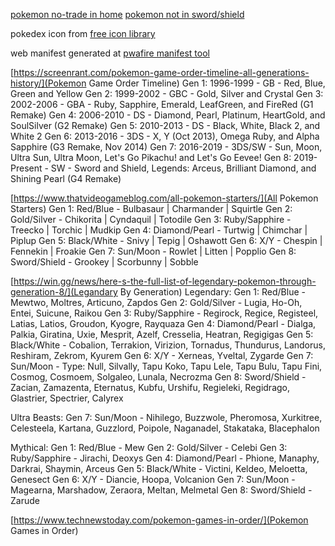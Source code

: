 
[pokemon no-trade in home](https://attackofthefanboy.com/guides/pokemon-home-which-special-pokemon-cant-be-traded/)
[pokemon not in sword/shield](https://pokemondb.net/sword-shield/unobtainable)

pokedex icon from [free icon library](https://icon-library.com/icon/pokedex-icon-14.html) 

web manifest generated at [pwafire manifest tool](https://pwafire.org/developer/tools/get-manifest/)


[https://screenrant.com/pokemon-game-order-timeline-all-generations-history/](Pokemon Game Order Timeline)
Gen 1: 1996-1999    - GB     - Red, Blue, Green and Yellow
Gen 2: 1999-2002    - GBC    - Gold, Silver and Crystal
Gen 3: 2002-2006    - GBA    - Ruby, Sapphire, Emerald, LeafGreen, and FireRed (G1 Remake)
Gen 4: 2006-2010    - DS     - Diamond, Pearl, Platinum, HeartGold, and SoulSilver (G2 Remake)
Gen 5: 2010-2013    - DS     - Black, White, Black 2, and White 2
Gen 6: 2013-2016    - 3DS    - X, Y (Oct 2013), Omega Ruby, and Alpha Sapphire (G3 Remake, Nov 2014)
Gen 7: 2016-2019    - 3DS/SW - Sun, Moon, Ultra Sun, Ultra Moon, Let's Go Pikachu! and Let's Go Eevee!
Gen 8: 2019-Present - SW     - Sword and Shield, Legends: Arceus, Brilliant Diamond, and Shining Pearl (G4 Remake)

[https://www.thatvideogameblog.com/all-pokemon-starters/](All Pokemon Starters)
Gen 1: Red/Blue       - Bulbasaur | Charmander | Squirtle
Gen 2: Gold/Silver    - Chikorita | Cyndaquil  | Totodile
Gen 3: Ruby/Sapphire  - Treecko   | Torchic    | Mudkip
Gen 4: Diamond/Pearl  - Turtwig   | Chimchar   | Piplup
Gen 5: Black/White    - Snivy     | Tepig      | Oshawott
Gen 6: X/Y            - Chespin   | Fennekin   | Froakie
Gen 7: Sun/Moon       - Rowlet    | Litten     | Popplio
Gen 8: Sword/Shield   - Grookey   | Scorbunny  | Sobble

[https://win.gg/news/here-s-the-full-list-of-legendary-pokemon-through-generation-8/](Legandary By Generation)
Legendary:
Gen 1: Red/Blue       - Mewtwo, Moltres, Articuno, Zapdos
Gen 2: Gold/Silver    - Lugia, Ho-Oh, Entei, Suicune, Raikou
Gen 3: Ruby/Sapphire  - Regirock, Regice, Registeel, Latias, Latios, Groudon, Kyogre, Rayquaza
Gen 4: Diamond/Pearl  - Dialga, Palkia, Giratina, Uxie, Mesprit, Azelf, Cresselia, Heatran, Regigigas
Gen 5: Black/White    - Cobalion, Terrakion, Virizion, Tornadus, Thundurus, Landorus, Reshiram, Zekrom, Kyurem
Gen 6: X/Y            - Xerneas, Yveltal, Zygarde
Gen 7: Sun/Moon       - Type: Null, Silvally, Tapu Koko, Tapu Lele, Tapu Bulu, Tapu Fini, Cosmog, Cosmoem, Solgaleo, Lunala, Necrozma
Gen 8: Sword/Shield   - Zacian, Zamazenta, Eternatus, Kubfu, Urshifu, Regieleki, Regidrago, Glastrier, Spectrier, Calyrex

Ultra Beasts:
Gen 7: Sun/Moon       - Nihilego, Buzzwole, Pheromosa, Xurkitree, Celesteela, Kartana, Guzzlord, Poipole, Naganadel, Stakataka, Blacephalon

Mythical:
Gen 1: Red/Blue       - Mew
Gen 2: Gold/Silver    - Celebi
Gen 3: Ruby/Sapphire  - Jirachi, Deoxys
Gen 4: Diamond/Pearl  - Phione, Manaphy, Darkrai, Shaymin, Arceus
Gen 5: Black/White    - Victini, Keldeo, Meloetta, Genesect
Gen 6: X/Y            - Diancie, Hoopa, Volcanion
Gen 7: Sun/Moon       - Magearna, Marshadow, Zeraora, Meltan, Melmetal
Gen 8: Sword/Shield   - Zarude

[https://www.technewstoday.com/pokemon-games-in-order/](Pokemon Games in Order)
